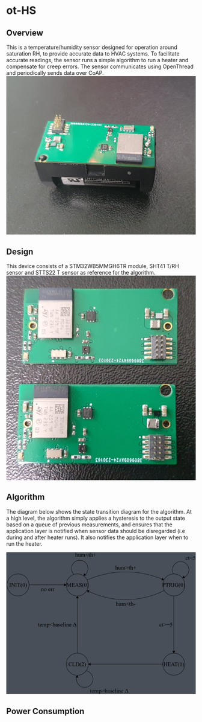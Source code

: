 # ot-HS

## Overview
This is a temperature/humidity sensor designed for operation around saturation RH, to provide accurate data to HVAC systems.
To facilitate accurate readings, the sensor runs a simple algorithm to run a heater and compensate for creep errors.
The sensor communicates using OpenThread and periodically sends data over CoAP. <br>
![HS](https://github.com/edward62740/ot-HS/blob/master/Doc/hs.jpeg)<br>

## Design
This device consists of a STM32WB5MMGH6TR module, SHT41 T/RH sensor and STTS22 T sensor as reference for the algorithm.
<br>
![PCB](https://github.com/edward62740/ot-HS/blob/master/Doc/pcb.jpeg)<br>


## Algorithm
The diagram below shows the state transition diagram for the algorithm. At a high level, the algorithm simply applies a hysteresis to the output state based on
a queue of previous measurements, and ensures that the application layer is notified when sensor data should be disregarded (i.e during and after heater runs).
It also notifies the application layer when to run the heater.

![FSM](https://github.com/edward62740/ot-HS/blob/master/Doc/fsm.png)<br>

## Power Consumption
